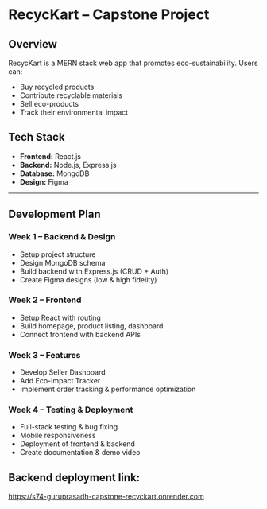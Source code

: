 # RecycKart – Capstone Project

## Overview
RecycKart is a MERN stack web app that promotes eco-sustainability. Users can:
- Buy recycled products
- Contribute recyclable materials
- Sell eco-products
- Track their environmental impact

## Tech Stack
- **Frontend:** React.js  
- **Backend:** Node.js, Express.js  
- **Database:** MongoDB  
- **Design:** Figma

---

## Development Plan

### Week 1 – Backend & Design
- Setup project structure
- Design MongoDB schema
- Build backend with Express.js (CRUD + Auth)
- Create Figma designs (low & high fidelity)

### Week 2 – Frontend
- Setup React with routing
- Build homepage, product listing, dashboard
- Connect frontend with backend APIs

### Week 3 – Features
- Develop Seller Dashboard
- Add Eco-Impact Tracker
- Implement order tracking & performance optimization

### Week 4 – Testing & Deployment
- Full-stack testing & bug fixing
- Mobile responsiveness
- Deployment of frontend & backend
- Create documentation & demo video

## Backend deployment link:
https://s74-guruprasadh-capstone-recyckart.onrender.com